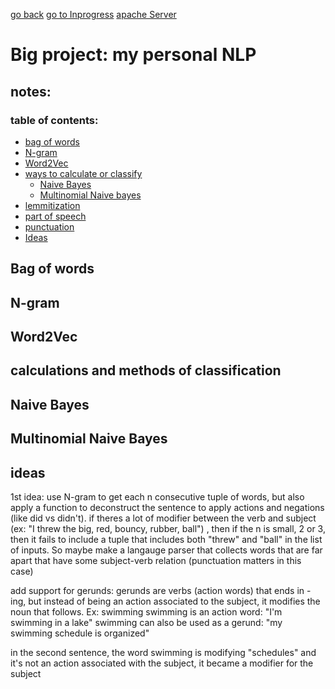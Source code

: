 [go back](../)
[go to Inprogress](inprogress.md)
[apache Server](apacheserver.md)

# Big project: my personal NLP

## notes:

### table of contents:
- [bag of words](#)
- [N-gram](#)
- [Word2Vec](#)
- [ways to calculate or classify](#)
  - [Naive Bayes](#)
  - [Multinomial Naive bayes](#)
- [lemmitization](#)
- [part of speech](#)
- [punctuation](#)
- [Ideas](#ideas)





## Bag of words

## N-gram

## Word2Vec

## calculations and methods of classification

## Naive Bayes

## Multinomial Naive Bayes

## ideas
1st idea: use N-gram to get each n consecutive tuple of words, but also apply a function to deconstruct the sentence to apply actions and negations (like did vs didn't).  if theres a lot of modifier between the verb and subject (ex: "I threw the big, red, bouncy, rubber, ball") , then if the n is small, 2 or 3, then it fails to include a tuple that includes both "threw" and "ball" in the list of inputs.  So maybe make a langauge parser that collects words that are far apart that have some subject-verb relation (punctuation matters in this case)

add support for gerunds:
gerunds are verbs (action words) that ends in -ing, but instead of being an action associated to the subject, it modifies the noun that follows.
Ex: swimming
swimming is an action word: "I'm swimming in a lake"
swimming can also be used as a gerund: "my swimming schedule is organized"

in the second sentence, the word swimming is modifying "schedules" and it's not an action associated with the subject, it became a modifier for the subject
